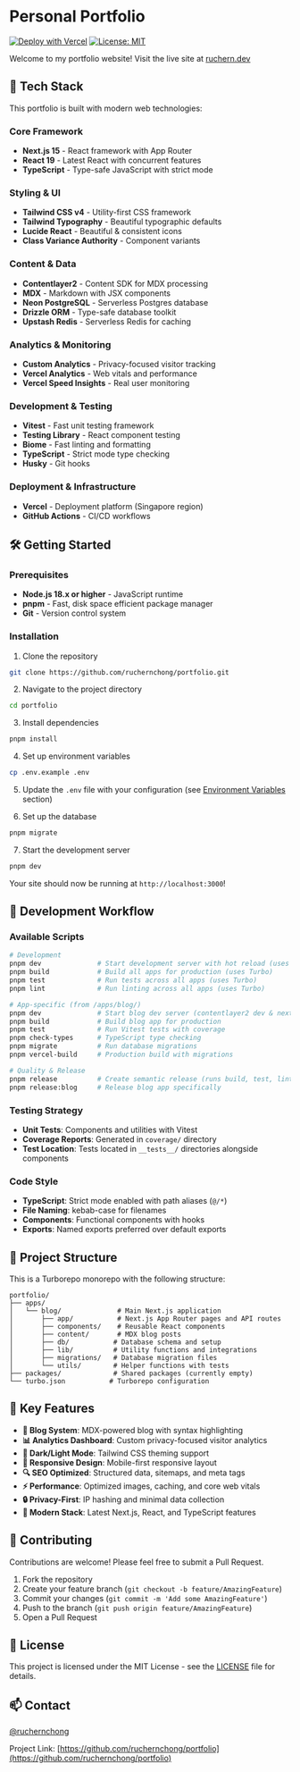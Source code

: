 # Personal Portfolio

[![Deploy with Vercel](https://vercel.com/button)](https://vercel.com/new/clone?repository-url=https%3A%2F%2Fgithub.com%2Fruchernchong%2Fportfolio)
[![License: MIT](https://img.shields.io/badge/License-MIT-yellow.svg)](https://opensource.org/licenses/MIT)

Welcome to my portfolio website! Visit the live site at [ruchern.dev](https://ruchern.dev)

## 🚀 Tech Stack

This portfolio is built with modern web technologies:

### Core Framework

- **Next.js 15** - React framework with App Router
- **React 19** - Latest React with concurrent features
- **TypeScript** - Type-safe JavaScript with strict mode

### Styling & UI

- **Tailwind CSS v4** - Utility-first CSS framework
- **Tailwind Typography** - Beautiful typographic defaults
- **Lucide React** - Beautiful & consistent icons
- **Class Variance Authority** - Component variants

### Content & Data

- **Contentlayer2** - Content SDK for MDX processing
- **MDX** - Markdown with JSX components
- **Neon PostgreSQL** - Serverless Postgres database
- **Drizzle ORM** - Type-safe database toolkit
- **Upstash Redis** - Serverless Redis for caching

### Analytics & Monitoring

- **Custom Analytics** - Privacy-focused visitor tracking
- **Vercel Analytics** - Web vitals and performance
- **Vercel Speed Insights** - Real user monitoring

### Development & Testing

- **Vitest** - Fast unit testing framework
- **Testing Library** - React component testing
- **Biome** - Fast linting and formatting
- **TypeScript** - Strict mode type checking
- **Husky** - Git hooks

### Deployment & Infrastructure

- **Vercel** - Deployment platform (Singapore region)
- **GitHub Actions** - CI/CD workflows

## 🛠️ Getting Started

### Prerequisites

- **Node.js 18.x or higher** - JavaScript runtime
- **pnpm** - Fast, disk space efficient package manager
- **Git** - Version control system

### Installation

1. Clone the repository

```bash
git clone https://github.com/ruchernchong/portfolio.git
```

2. Navigate to the project directory

```bash
cd portfolio
```

3. Install dependencies

```bash
pnpm install
```

4. Set up environment variables

```bash
cp .env.example .env
```

5. Update the `.env` file with your configuration (see [Environment Variables](#-environment-variables) section)

6. Set up the database

```bash
pnpm migrate
```

7. Start the development server

```bash
pnpm dev
```

Your site should now be running at `http://localhost:3000`!

## 🧪 Development Workflow

### Available Scripts

```bash
# Development
pnpm dev              # Start development server with hot reload (uses Turbo)
pnpm build            # Build all apps for production (uses Turbo)
pnpm test             # Run tests across all apps (uses Turbo)
pnpm lint             # Run linting across all apps (uses Turbo)

# App-specific (from /apps/blog/)
pnpm dev              # Start blog dev server (contentlayer2 dev & next dev --turbopack)
pnpm build            # Build blog app for production
pnpm test             # Run Vitest tests with coverage
pnpm check-types      # TypeScript type checking
pnpm migrate          # Run database migrations
pnpm vercel-build     # Production build with migrations

# Quality & Release
pnpm release          # Create semantic release (runs build, test, lint, check-types)
pnpm release:blog     # Release blog app specifically
```

### Testing Strategy

- **Unit Tests**: Components and utilities with Vitest
- **Coverage Reports**: Generated in `coverage/` directory
- **Test Location**: Tests located in `__tests__/` directories alongside components

### Code Style

- **TypeScript**: Strict mode enabled with path aliases (`@/*`)
- **File Naming**: kebab-case for filenames
- **Components**: Functional components with hooks
- **Exports**: Named exports preferred over default exports


## 📁 Project Structure

This is a Turborepo monorepo with the following structure:

```
portfolio/
├── apps/
│   └── blog/              # Main Next.js application
│       ├── app/           # Next.js App Router pages and API routes
│       ├── components/    # Reusable React components
│       ├── content/       # MDX blog posts
│       ├── db/           # Database schema and setup
│       ├── lib/          # Utility functions and integrations
│       ├── migrations/   # Database migration files
│       └── utils/        # Helper functions with tests
├── packages/             # Shared packages (currently empty)
└── turbo.json           # Turborepo configuration
```

## 🎯 Key Features

- **📝 Blog System**: MDX-powered blog with syntax highlighting
- **📊 Analytics Dashboard**: Custom privacy-focused visitor analytics
- **🎨 Dark/Light Mode**: Tailwind CSS theming support
- **📱 Responsive Design**: Mobile-first responsive layout
- **🔍 SEO Optimized**: Structured data, sitemaps, and meta tags
- **⚡ Performance**: Optimized images, caching, and core web vitals
- **🔒 Privacy-First**: IP hashing and minimal data collection
- **🚀 Modern Stack**: Latest Next.js, React, and TypeScript features

## 🤝 Contributing

Contributions are welcome! Please feel free to submit a Pull Request.

1. Fork the repository
2. Create your feature branch (`git checkout -b feature/AmazingFeature`)
3. Commit your changes (`git commit -m 'Add some AmazingFeature'`)
4. Push to the branch (`git push origin feature/AmazingFeature`)
5. Open a Pull Request

## 📜 License

This project is licensed under the MIT License - see the [LICENSE](LICENSE) file for details.

## 📫 Contact

[@ruchernchong](https://twitter.com/ruchernchong)

Project Link: [https://github.com/ruchernchong/portfolio](https://github.com/ruchernchong/portfolio)
